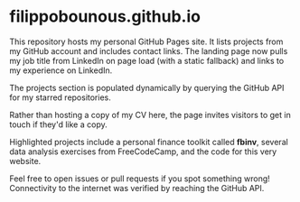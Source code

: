 # filippobounous.github.io

This repository hosts my personal GitHub Pages site. It lists projects from my GitHub account and includes contact links. The landing page now pulls my job title from LinkedIn on page load (with a static fallback) and links to my experience on LinkedIn.

The projects section is populated dynamically by querying the GitHub API for my starred repositories.

Rather than hosting a copy of my CV here, the page invites visitors to get in touch if they'd like a copy.

Highlighted projects include a personal finance toolkit called **fbinv**, several data analysis exercises from FreeCodeCamp, and the code for this very website.

Feel free to open issues or pull requests if you spot something wrong!
Connectivity to the internet was verified by reaching the GitHub API.
